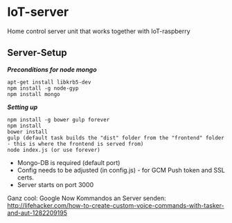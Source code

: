 # IoT-server
Home control server unit that works together with IoT-raspberry

## Server-Setup

***Preconditions for node mongo***
```
apt-get install libkrb5-dev
npm install -g node-gyp 
npm install mongo
```

***Setting up***
```
npm install -g bower gulp forever
npm install
bower install
gulp (default task builds the "dist" folder from the "frontend" folder - this is where the frontend is served from)
node index.js (or use forever)
```

* Mongo-DB is required (default port)
* Config needs to be adjusted (in config.js) - for GCM Push token and SSL certs.
* Server starts on port 3000

Ganz cool: Google Now Kommandos an Server senden: http://lifehacker.com/how-to-create-custom-voice-commands-with-tasker-and-aut-1282209195